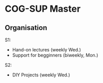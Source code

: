 # COG-SUP Master

## Organisation

S1:

* Hand-on lectures (weekly Wed.)
* Support for begginners (biweekly, Mon.)

S2:

* DIY Projects (weekly Wed.)
